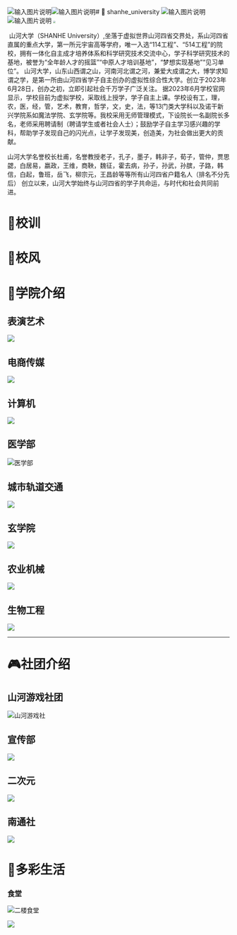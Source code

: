 ![输入图片说明](%E5%B1%B1%E6%B2%B3%E5%A4%A7%E5%AD%A6%E6%95%99%E5%8A%A1%E5%A4%84/%E6%A0%A1%E8%AE%AD.png)![输入图片说明](%E5%B1%B1%E6%B2%B3%E5%A4%A7%E5%AD%A6%E6%95%99%E5%8A%A1%E5%A4%84/%E6%A0%A1%E5%90%8D.png)# :rainbow: shanhe_university
![输入图片说明](%E5%B1%B1%E6%B2%B3%E5%A4%A7%E5%AD%A6%E6%95%99%E5%8A%A1%E5%A4%84/%E6%A0%A1%E5%BE%BD.png)
![输入图片说明](%E5%B1%B1%E6%B2%B3%E5%A4%A7%E5%AD%A6%E6%95%99%E5%8A%A1%E5%A4%84/%E6%A0%A1%E6%A0%87.png)
<img src="./photo/logo.png" style="zoom: 30%;" />		

​		山河大学（SHANHE University）,坐落于虚拟世界山河四省交界处，系山河四省直属的重点大学，第一所元宇宙高等学府，唯一入选“114工程”、“514工程”的院校，拥有一体化自主成才培养体系和科学研究技术交流中心，学子科学研究技术的基地，被誉为“全年龄人才的摇篮”“中原人才培训基地”，“梦想实现基地”“见习单位”。
山河大学，山东山西谓之山，河南河北谓之河，兼爱大成谓之大，博学求知谓之学，是第一所由山河四省学子自主创办的虚拟性综合性大学。创立于2023年6月28日，创办之初，立即引起社会千万学子广泛关注。
据2023年6月学校官网显示，学校目前为虚拟学校，采取线上授学，学子自主上课。学校设有工，理，农，医，经，管，艺术，教育，哲学，文，史，法，等13门类大学科以及诺干新兴学院系如魔法学院、玄学院等。我校采用无师管理模式，下设院长一名副院长多名，老师采用聘请制（聘请学生或者社会人士）；鼓励学子自主学习感兴趣的学科，帮助学子发现自己的闪光点，让学子发现美，创造美，为社会做出更大的贡献。

​		山河大学名誉校长杜甫，名誉教授老子，孔子，墨子，韩非子，荀子，管仲，贾思勰，白居易，嬴政，王维，商鞅，魏征，霍去病，孙子，孙武，孙膑，子路，韩信，白起，鲁班，岳飞，柳宗元，王昌龄等等所有山河四省户籍名人（排名不分先后）
创立以来，山河大学始终与山河四省的学子共命运，与时代和社会共同前进。        



# :bell:校训



# :wind_chime:校风



# :school:学院介绍

## 表演艺术

![](./photo/学院群/表演艺术.jpg)

## 电商传媒

![](./photo/学院群/电商传媒.jpg)

## 计算机

![](./photo/学院群/计算机.jpg)

## 医学部

![医学部](./photo/学院群/医学部.jpg)

## 城市轨道交通

![](./photo/学院群/城市轨道交通.jpg)

## 玄学院

![](./photo/学院群/玄学院.jpg)

## 农业机械

![](./photo/学院群/农业机械.jpg)

## 生物工程

![](./photo/学院群/生物工程.jpg)

---

# :video_game:社团介绍

## 山河游戏社团

![山河游戏社](./photo/社团群/山河游戏社.jpg)

## 宣传部

![](./photo/社团群/宣传部.jpg)

## 二次元

![](./photo/社团群/二次元.jpg)

## 南通社

![](./photo/社团群/南通社.jpg)

# :art:多彩生活

### 食堂

![二楼食堂](./photo/生活群/二楼食堂.jpg)

![](./photo/生活群/食堂.jpg)







